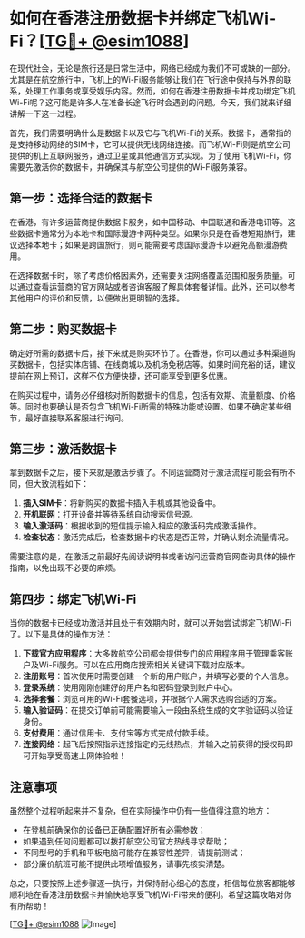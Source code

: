 # 如何在香港注册数据卡并绑定飞机Wi-Fi？[[TG💪+ @esim1088](https://t.me/s/esim1088)]

在现代社会，无论是旅行还是日常生活中，网络已经成为我们不可或缺的一部分。尤其是在航空旅行中，飞机上的Wi-Fi服务能够让我们在飞行途中保持与外界的联系，处理工作事务或享受娱乐内容。然而，如何在香港注册数据卡并成功绑定飞机Wi-Fi呢？这可能是许多人在准备长途飞行时会遇到的问题。今天，我们就来详细讲解一下这一过程。

首先，我们需要明确什么是数据卡以及它与飞机Wi-Fi的关系。数据卡，通常指的是支持移动网络的SIM卡，它可以提供无线网络连接。而飞机Wi-Fi则是航空公司提供的机上互联网服务，通过卫星或其他通信方式实现。为了使用飞机Wi-Fi，你需要先激活你的数据卡，并确保其与航空公司提供的Wi-Fi服务兼容。

## 第一步：选择合适的数据卡

在香港，有许多运营商提供数据卡服务，如中国移动、中国联通和香港电讯等。这些数据卡通常分为本地卡和国际漫游卡两种类型。如果你只是在香港短期旅行，建议选择本地卡；如果是跨国旅行，则可能需要考虑国际漫游卡以避免高额漫游费用。

在选择数据卡时，除了考虑价格因素外，还需要关注网络覆盖范围和服务质量。可以通过查看运营商的官方网站或者咨询客服了解具体套餐详情。此外，还可以参考其他用户的评价和反馈，以便做出更明智的选择。

## 第二步：购买数据卡

确定好所需的数据卡后，接下来就是购买环节了。在香港，你可以通过多种渠道购买数据卡，包括实体店铺、在线商城以及机场免税店等。如果时间充裕的话，建议提前在网上预订，这样不仅方便快捷，还可能享受到更多优惠。

在购买过程中，请务必仔细核对所购数据卡的信息，包括有效期、流量额度、价格等。同时也要确认是否包含飞机Wi-Fi所需的特殊功能或设置。如果不确定某些细节，最好直接联系客服进行询问。

## 第三步：激活数据卡

拿到数据卡之后，接下来就是激活步骤了。不同运营商对于激活流程可能会有所不同，但大致流程如下：

1. **插入SIM卡**：将新购买的数据卡插入手机或其他设备中。
2. **开机联网**：打开设备并等待系统自动搜索信号源。
3. **输入激活码**：根据收到的短信提示输入相应的激活码完成激活操作。
4. **检查状态**：激活完成后，检查数据卡的状态是否正常，并确认剩余流量情况。

需要注意的是，在激活之前最好先阅读说明书或者访问运营商官网查询具体的操作指南，以免出现不必要的麻烦。

## 第四步：绑定飞机Wi-Fi

当你的数据卡已经成功激活并且处于有效期内时，就可以开始尝试绑定飞机Wi-Fi了。以下是具体的操作方法：

1. **下载官方应用程序**：大多数航空公司都会提供专门的应用程序用于管理乘客账户及Wi-Fi服务。可以在应用商店搜索相关关键词下载对应版本。
2. **注册账号**：首次使用时需要创建一个新的用户账户，并填写必要的个人信息。
3. **登录系统**：使用刚刚创建好的用户名和密码登录到账户中心。
4. **选择套餐**：浏览可用的Wi-Fi套餐选项，并根据个人需求选购合适的方案。
5. **输入验证码**：在提交订单前可能需要输入一段由系统生成的文字验证码以验证身份。
6. **支付费用**：通过信用卡、支付宝等方式完成付款手续。
7. **连接网络**：起飞后按照指示连接指定的无线热点，并输入之前获得的授权码即可开始享受高速上网体验啦！

## 注意事项

虽然整个过程听起来并不复杂，但在实际操作中仍有一些值得注意的地方：

- 在登机前确保你的设备已正确配置好所有必需参数；
- 如果遇到任何问题都可以拨打航空公司官方热线寻求帮助；
- 不同型号的手机和平板电脑可能存在兼容性差异，请提前测试；
- 部分廉价航班可能不提供此项增值服务，请事先核实清楚。

总之，只要按照上述步骤逐一执行，并保持耐心细心的态度，相信每位旅客都能够顺利地在香港注册数据卡并愉快地享受飞机Wi-Fi带来的便利。希望这篇攻略对你有所帮助！

[[TG💪+ @esim1088](https://t.me/s/esim1088) ![Image](https://i.postimg.cc/4NQfJmqS/Snipaste-2025-05-13-00-14-12.png)]